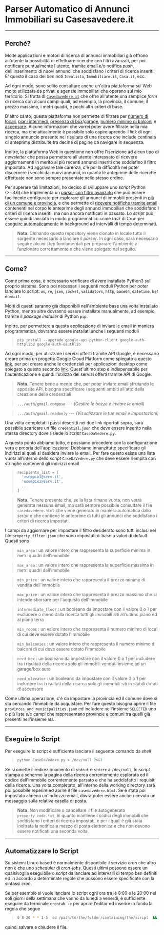 # Parser Automatico di Annunci Immobiliari su Casesavedere.it #

----------

## Perché? ##

Molte applicazioni e motori di ricerca di annunci immobiliari già offrono all'utente la possibilità di effettuare ricerche con filtri avanzati, per poi notificare puntualmente l'utente, tramite email e/o notifica *push*, dell'inserimento di nuovi annunci che soddisfano i criteri di ricerca inseriti. E' questo il caso dei ben noti `Idealista`, `Immobiliare.it`, `Casa.it`, ecc.

Ad ogni modo, sono solito consultare anche un'altra piattaforma sul Web molto utilizzata da privati e agenzie immobiliari che operano sul mio territorio. Si tratta di [`Casedavedere.it`](https://www.casedavedere.it/) che offre all'utente una semplice *form* di ricerca con alcuni campi quali, ad esempio, la provincia, il comune, il prezzo massimo, i metri quadri, e pochi altri criteri di base.

D'altro canto, questa piattaforma non permette di filtrare per <u>numero di locali</u>, <u>piani intermedi</u>, <u>presenza di box</u>/<u>garage</u>, <u>numero minimo di balconi</u> e <u>ascensore</u>. Alcune informazioni che vorrei poter avere filtrate nella mia ricerca, ma che attualmente è possibile solo capire aprendo il *link* di ogni singolo annuncio presente nel risultato di una ricerca che include centinaia di anteprime distribuite tra decine di pagine da navigare in sequenza.

Inoltre, la piattaforma Web in questione non offre l'iscrizione ad alcun tipo di *newsletter* che possa permettere all'utente interessato di ricevere aggiornamenti in merito ai più recenti annunci inseriti che soddisfino il filtro impostato. Ad aggravare tale carenza, c'è poi la difficoltà nel poter discernere i vecchi dai nuovi annunci, in quanto le anteprime delle ricerche effettuate non sono sempre presentate nello stesso ordine.

Per superare tali limitazioni, ho deciso di sviluppare uno *script* Python (>=3.6) che implementa un <u>*parser* con filtro avanzato</u> che può essere facilmente configurato per esplorare gli annunci di immobili presenti in <u>più di un comune e provincia</u>, e che permette di <u>ricevere notifiche tramite email</u> contenenti nel corpo le anteprime degli annunci immobiliari che soddisfano i criteri di ricerca inseriti, ma non ancora notificati in passato. Lo *script* può essere quindi lanciato in modo programmatico come *task* di Cron per <u>eseguire automaticamente</u> in background ad intervalli di tempo determinati.

> **Nota**.
> Clonando questo repository viene clonato in locale tutto il sorgente necessario a lanciare il *parser*. In ogni caso, sarà necessario seguire alcuni step fondamentali per preparare l'ambiente a funzionare correttamente e che viene spiegato nel seguito.

----------

## Come? ##

Come prima cosa, è necessario verificare di avere installato Python3 sul proprio sistema. Sono poi necessari i seguenti moduli Python per poter lanciare lo script: `os`, `re`, `json`, `socket`, `validators`, `http`, `base64`, `datetime`, `bs4` e `email`.

Molti di questi saranno già disponibili nell'ambiente base una volta installato Python, mentre altre dovranno essere installate manualmente, ad esempio, tramite il *package installer* di Python `pip`.

Inoltre, per permettere a questa applicazione di inviare le email in maniera programmatica, dovranno essere installati anche i seguenti moduli

> ```pip install --upgrade google-api-python-client google-auth-httplib2 google-auth-oauthlib```

Ad ogni modo, per utilizzare i servizi offerti tramite API Google, è necessario creare prima un progetto Google Cloud Platform come spiegato a questo [link](https://developers.google.com/workspace/guides/create-project), per poi creare anche le credenziali per applicazioni desktop come spiegato a questo secondo [link](https://developers.google.com/workspace/guides/create-credentials). Quest'ultimo step è indispensabile per l'autenticazione e quindi l'utilizzo dei servizi offerti tramite API di Google.

> **Nota**.
> Tenere bene a mente che, per poter inviare email sfrutando le apposite API, bisogna specificare i seguenti ambiti all'atto della creazione delle credenziali

> ```.../auth/gmail.compose```	--- *(Gestire le bozze e inviare le email)*

> ```.../auth/gmail.readonly```	--- *(Visualizzare le tue email e impostazioni)*

Una volta completati i passi descritti nei due link riportati sopra, sarà possibile scaricare un file `credential.json` che deve essere inserito nella stessa directory dove risiede lo *script* `CaseDaVedere.py`.

A questo punto abbiamo tutto, e possiamo procedere con la configurazione vera e propria dell'applicazione. Dobbiamo innanzitutto specificare gli indirizzi ai quali si desidera inviare le email. Per fare questo esiste una lista vuota all'interno dello *script* `CaseDaVedere.py` che deve essere riempita con stringhe contenenti gli indirizzi email

> ```py
> recipients_list = [
> 	'esempio1@serv.it',
> 	'esempio2@serv.it',
> 	...
> ]
> ```

> **Nota**.
> Tenere presente che, se la lista rimane vuota, non verrà generata nessuna email, ma sarà sempre possibile consultare il file `casedavedere.html` che viene generato in maniera automatica dallo *script* e che contiene le anteprime di tutti gli annunci che soddisfano i criteri di ricerca impostati.

I campi da aggiornare per impostare il filtro desiderato sono tutti inclusi nel file `property_filter.json` che sono impostati di base a valori di default. Questi sono

> `min_area` : un valore intero che rappresenta la superficie minima in metri quadri dell'immobile

> `max_area` : un valore intero che rappresenta la superficie massima in metri quadri dell'immobile

> `min_price` : un valore intero che rappresenta il prezzo minimo di vendita dell'immobile

> `max_price` : un valore intero che rappresenta il prezzo massimo che si intende sborsare per l'acquisto dell'immobile

> `intermediate_floor` : un booleano da impostare con il valore 0 o 1 per escludere o meno dalla ricerca tutti gli immobili siti all'ultimo piano ed al piano terra

> `min_rooms` : un valore intero che rappresenta il numero minimo di locali di cui deve essere dotato l'immobile

> `min_balconies` : un valore intero che rappresenta il numero minimo di balconi di cui deve essere dotato l'immobile

> `need_box` : un booleano da impostare con il valore 0 o 1 per includere tra i risultati della ricerca solo gli immobili venduti insieme ad un garage/box auto

> `need_elevator` : un booleano da impostare con il valore 0 o 1 per includere tra i risultati della ricarca solo gli immobili siti in stabili dotati di ascensore

Come ultima operazione, c'è da impostare la provincia ed il comune dove si sta cercando l'immobile da acquistare. Per fare questo bisogna aprire il file `provinces_and_municipalities.json` ed includere nell'insieme `SELECTED` uno o più liste e/o campi che rappresentano provincie e comuni tra quelli già presenti nell'insieme `ALL`.

----------

## Eseguire lo Script ##

Per eseguire lo script è sufficiente lanciare il seguente comando da *shell*

> ```sh
> python CaseDaVedere.py > /dev/null 2>&1
> ```

Se si omette il redirezionamento di `stdout` e `stderr` a `/dev/null`, lo *script* stampa a schermo la pagina della ricerca correntemente esplorata ed il codice dell'immobile correntemente parsato e che ha soddisfatto i requisiti della ricerca. Una volta completato, all'interno della working directory sarà poi possibile reperire ed aprire il file `casedavedere.html`. Se è stata poi impostato almeno un'indirizzo email, dovrà poter essere anche ricevuto un messaggio sulla relativa casella di posta.

> **Nota**.
> Non modificare o cancellare il file autogenerato `property_code.txt`, in quanto mantiene i codici degli immobili che soddisfano i criteri di ricerca impostati, e per i quali è già stata inoltrata la notifica a mezzo di posta elettronica e che non devono essere notificati una seconda volta.

----------

## Automatizzare lo Script ##

Su sistemi Linux-based è normalmente disponibile il servizio *cron* che altro non è che uno *scheduler* di *cron-jobs*. Questi ultimi possono essere un qualsivoglia eseguibile o *script* da lanciare ad intervalli di tempo ben definiti ed in accordo a determinate regole che possono essere specificate con la sintassi *cron*.

Se per esempio si vuole lanciare lo script ogni ora tra le 8:00 e le 20:00 nei soli giorni della settimana che vanno da lunedì a venerdì, è sufficiente eseguire da terminale `crontab -e` per aprire l'editor ed inserire in fondo la regola che segue

> ```sh
> 0 8-20 * * 1-5  cd /path/to/the/folder/containing/the/script  &&  python CaseDaVedere.py > /dev/null 2>&1
> ```

quindi salvare e chiudere il file.